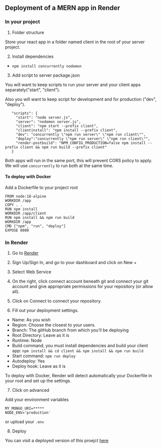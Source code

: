 ## Deployment of a MERN app in Render


### In your project
 1. Folder structure

 Store your react app in a folder named client in the root of your server project.

 2. Install dependencies
  - `npm install concurrently nodemon`

 3. Add script to server package.json

 You will want to keep scripts to run your server and your client apps separately("start", "client").

 Also you will want to keep script for development and for production ("dev", "deploy").
 

 ```
    "scripts": {
      "start": "node server.js",
      "server": "nodemon server.js",
      "client": "npm start --prefix client",
      "clientinstall": "npm install --prefix client",
      "dev": "concurrently \"npm run server\" \"npm run client\"",
      "deploy":"concurrently \"npm run server\" \"npm run client\"",
      "render-postbuild": "NPM_CONFIG_PRODUCTION=false npm install --prefix client && npm run build --prefix client"
    }

 ```
 Both apps will run in the same port, this will prevent CORS policy to apply. We will use `concurrently` to run both at the same time.  

#### To deploy with Docker 
Add a Dockerfile to your project root
```
FROM node:18-alpine
WORKDIR /app
COPY . .
RUN npm install 
WORKDIR /app/client
RUN npm install && npm run build
WORKDIR /app
CMD ["npm", "run", "deploy"]
EXPOSE 8080

```


### In Render

1. Go to [Render](https://render.com/)

2. Sign Up/Sign In, and go to your dashboard and click on New +

3. Select Web Service

4. On the right, click connect account beneath git and connect your git account and give appropriate permissions for your repository (or allow all).

5. Click on Connect to connect your repository.

6. Fill out your deployment settings. 

- Name: As you wish
- Region: Choose the closest to your users.
- Branch: The gitHub branch from which you'll be deploying
- Root Directory: Leave as it is
- Runtime: Node
- Build command, you must install dependencies and build your client app: `npm install && cd client && npm install && npm run build`
- Start command: `npm run deploy`
- Autodeploy: Yes
- Deploy hook: Leave as it is

To deploy with Docker, Render will detect automatically your Dockerfile in your root and set up the settings.

7. Click on advanced

Add your environment variables

```
MY_MONGO_URI=*****
NODE_ENV='production'
```
or upload your `.env`

8. Deploy

You can visit a deployed version of this proejct [here](https://demo-mern.onrender.com/)